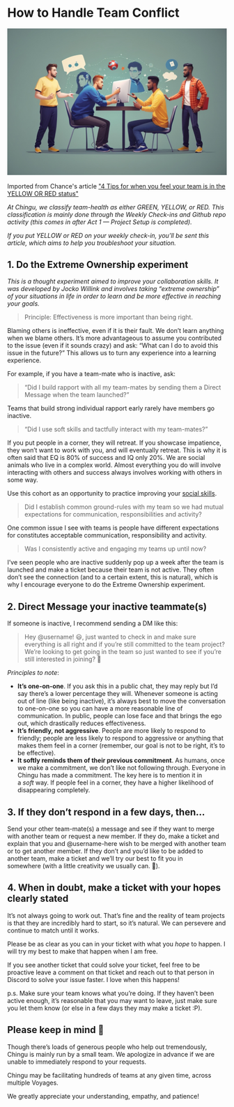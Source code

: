 # How to Handle Team Conflict

![Team conflict](./assets/Team_conflict.jpeg)

Imported from Chance's article ["4 Tips for when you feel your team is in the YELLOW OR RED status"](https://medium.com/chingu/4-tips-for-when-you-feel-your-team-is-in-the-yellow-or-red-status-9a93b79069d)

*At Chingu, we classify team-health as either GREEN, YELLOW, or RED. This classification is mainly done through the Weekly Check-ins and Github repo activity (this comes in after Act 1 — Project Setup is completed).*

*If you put YELLOW or RED on your weekly check-in, you’ll be sent this article, which aims to help you troubleshoot your situation.*

## 1. Do the Extreme Ownership experiment

*This is a thought experiment aimed to improve your collaboration skills. It was developed by Jocko Willink and involves taking “extreme ownership” of your situations in life in order to learn and be more effective in reaching your goals.*

> Principle: Effectiveness is more important than being right.
> 

Blaming others is ineffective, even if it is their fault. We don’t learn anything when we blame others. It’s more advantageous to assume you contributed to the issue (even if it sounds crazy) and ask: “What can I do to avoid this issue in the future?” This allows us to turn any experience into a learning experience.

For example, if you have a team-mate who is inactive, ask:

> “Did I build rapport with all my team-mates by sending them a Direct Message when the team launched?”
> 

Teams that build strong individual rapport early rarely have members go inactive.

> “Did I use soft skills and tactfully interact with my team-mates?”
> 

If you put people in a corner, they will retreat. If you showcase impatience, they won’t want to work with you, and will eventually retreat. This is why it is often said that EQ is 80% of success and IQ only 20%. We are social animals who live in a complex world. Almost everything you do will involve interacting with others and success always involves working with others in some way.

Use this cohort as an opportunity to practice improving your [social skills](./greatteammate.md).

> Did I establish common ground-rules with my team so we had mutual expectations for communication, responsibilities and activity?
> 

One common issue I see with teams is people have different expectations for constitutes acceptable communication, responsibility and activity.

> Was I consistently active and engaging my teams up until now?
> 

I’ve seen people who are inactive suddenly pop up a week after the team is launched and make a ticket because their team is not active. They often don’t see the connection (and to a certain extent, this is natural), which is why I encourage everyone to do the Extreme Ownership experiment.

## 2. Direct Message your inactive teammate(s)

If someone is inactive, I recommend sending a DM like this:

> Hey @username! 😃, just wanted to check in and make sure everything is all right and if you’re still committed to the team project? We’re looking to get going in the team so just wanted to see if you’re still interested in joining? 🚀
> 

*Principles to note*:

- **It’s one-on-one**. If you ask this in a public chat, they may reply but I’d say there’s a lower percentage they will. Whenever someone is acting out of line (like being inactive), it’s always best to move the conversation to one-on-one so you can have a more reasonable line of communication. In public, people can lose face and that brings the ego out, which drastically reduces effectiveness.
- **It’s friendly, not aggressive**. People are more likely to respond to friendly; people are less likely to respond to aggressive or anything that makes them feel in a corner (remember, our goal is not to be right, it’s to be effective).
- **It softly reminds them of their previous commitment**. As humans, once we make a commitment, we don’t like not following through. Everyone in Chingu has made a commitment. The key here is to mention it in a *soft* way. If people feel in a corner, they have a higher likelihood of disappearing completely.

## 3. If they don’t respond in a few days, then...

Send your other team-mate(s) a message and see if they want to merge with another team or request a new member. If they do, make a ticket and explain that you and @username-here wish to be merged with another team or to get another member. If they don’t and you’d like to be added to another team, make a ticket and we’ll try our best to fit you in somewhere (with a little creativity we usually can. 🙌).

## 4. When in doubt, make a ticket with your hopes clearly stated

It’s not always going to work out. That’s fine and the reality of team projects is that they are incredibly hard to start, so it’s natural. We can persevere and continue to match until it works.

Please be as clear as you can in your ticket with what you *hope* to happen. I will try my best to make that happen when I am free.

If you see another ticket that could solve your ticket, feel free to be proactive leave a comment on that ticket and reach out to that person in Discord to solve your issue faster. I love when this happens!

p.s. Make sure your team knows what you’re doing. If they haven’t been active enough, it’s reasonable that you may want to leave, just make sure you let them know (or else in a few days they may make a ticket :P).

## Please keep in mind 🙏

Though there’s loads of generous people who help out tremendously, Chingu is mainly run by a small team. We apologize in advance if we are unable to immediately respond to your requests.

Chingu may be facilitating hundreds of teams at any given time, across multiple Voyages.

We greatly appreciate your understanding, empathy, and patience!